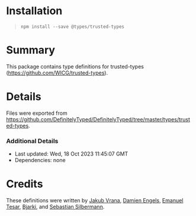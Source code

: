 # Installation
> `npm install --save @types/trusted-types`

# Summary
This package contains type definitions for trusted-types (https://github.com/WICG/trusted-types).

# Details
Files were exported from https://github.com/DefinitelyTyped/DefinitelyTyped/tree/master/types/trusted-types.

### Additional Details
 * Last updated: Wed, 18 Oct 2023 11:45:07 GMT
 * Dependencies: none

# Credits
These definitions were written by [Jakub Vrana](https://github.com/vrana), [Damien Engels](https://github.com/engelsdamien), [Emanuel Tesar](https://github.com/siegrift), [Bjarki](https://github.com/bjarkler), and [Sebastian Silbermann](https://github.com/eps1lon).

